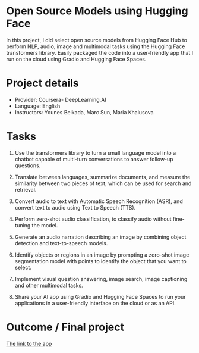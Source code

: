 # Open Source Models using Hugging Face

In this project, I did select open source models from Hugging Face Hub to perform NLP, audio, image and multimodal tasks using the Hugging Face transformers library. Easily packaged the code into a user-friendly app that I run on the cloud using Gradio and Hugging Face Spaces.

# Project details

- Provider: Coursera- DeepLearning.AI
- Language: English
- Instructors: Younes Belkada, Marc Sun, Maria Khalusova

# Tasks

1. Use the transformers library to turn a small language model into a chatbot capable of multi-turn conversations to answer follow-up questions.

2. Translate between languages, summarize documents, and measure the similarity between two pieces of text, which can be used for search and retrieval.

3. Convert audio to text with Automatic Speech Recognition (ASR), and convert text to audio using Text to Speech (TTS).

4. Perform zero-shot audio classification, to classify audio without fine-tuning the model.

5. Generate an audio narration describing an image by combining object detection and text-to-speech models.  

6. Identify objects or regions in an image by prompting a zero-shot image segmentation model with points to identify the object that you want to select.

7. Implement visual question answering, image search, image captioning and other multimodal tasks.

8. Share your AI app using Gradio and Hugging Face Spaces to run your applications in a user-friendly interface on the cloud or as an API.

# Outcome / Final project

[The link to the app]()

 
